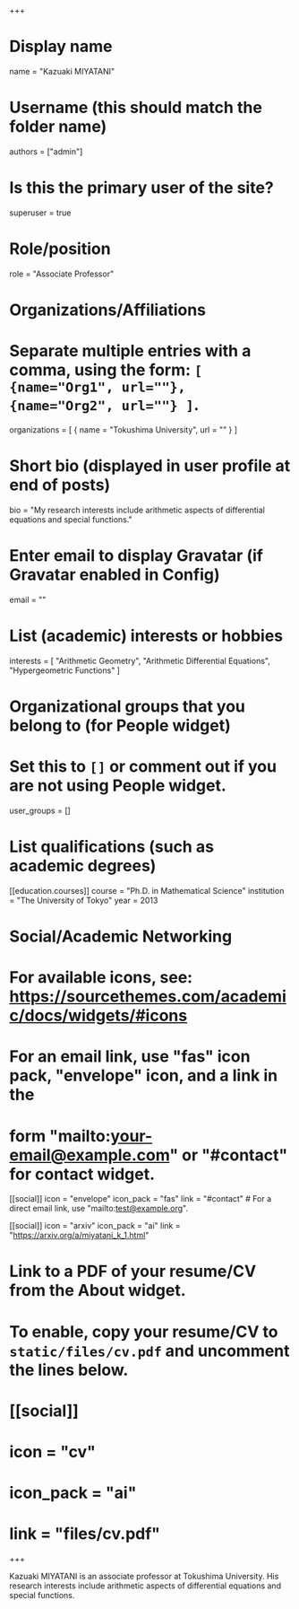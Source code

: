 +++
# Display name
name = "Kazuaki MIYATANI"

# Username (this should match the folder name)
authors = ["admin"]

# Is this the primary user of the site?
superuser = true

# Role/position
role = "Associate Professor"

# Organizations/Affiliations
#   Separate multiple entries with a comma, using the form: `[ {name="Org1", url=""}, {name="Org2", url=""} ]`.
organizations = [ { name = "Tokushima University", url = "" } ]

# Short bio (displayed in user profile at end of posts)
bio = "My research interests include arithmetic aspects of differential equations and special functions."

# Enter email to display Gravatar (if Gravatar enabled in Config)
email = ""

# List (academic) interests or hobbies
interests = [
  "Arithmetic Geometry",
  "Arithmetic Differential Equations",
  "Hypergeometric Functions"
]

# Organizational groups that you belong to (for People widget)
#   Set this to `[]` or comment out if you are not using People widget.
user_groups = []

# List qualifications (such as academic degrees)
[[education.courses]]
  course = "Ph.D. in Mathematical Science"
  institution = "The University of Tokyo"
  year = 2013

# Social/Academic Networking
# For available icons, see: https://sourcethemes.com/academic/docs/widgets/#icons
#   For an email link, use "fas" icon pack, "envelope" icon, and a link in the
#   form "mailto:your-email@example.com" or "#contact" for contact widget.

[[social]]
  icon = "envelope"
  icon_pack = "fas"
  link = "#contact"  # For a direct email link, use "mailto:test@example.org".

[[social]]
  icon = "arxiv"
  icon_pack = "ai"
  link = "https://arxiv.org/a/miyatani_k_1.html"

# Link to a PDF of your resume/CV from the About widget.
# To enable, copy your resume/CV to `static/files/cv.pdf` and uncomment the lines below.
# [[social]]
#   icon = "cv"
#   icon_pack = "ai"
#   link = "files/cv.pdf"

+++

Kazuaki MIYATANI is an associate professor at Tokushima University. His research interests include arithmetic aspects of differential equations and special functions.
